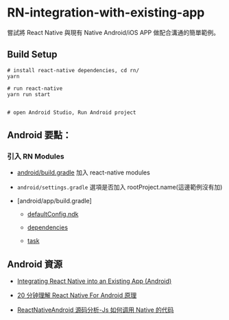 # RN-integration-with-existing-app

嘗試將 React Native 與現有 Native Android/iOS APP 做配合溝通的簡單範例。

## Build Setup

```
# install react-native dependencies, cd rn/
yarn

# run react-native
yarn run start


# open Android Studio, Run Android project
```

## Android 要點：

### 引入 RN Modules

* [android/build.gradle](https://github.com/duncan60/RN-integration-with-existing-app/blob/master/android/build.gradle#L18-L30) 加入 react-native modules

* `android/settings.gradle` 選項是否加入 rootProject.name(這邊範例沒有加)

* [android/app/build.gradle]

  * [defaultConfig.ndk](https://github.com/duncan60/RN-integration-with-existing-app/blob/master/android/app/build.gradle#L12-L14)

  * [dependencies](https://github.com/duncan60/RN-integration-with-existing-app/blob/master/android/app/build.gradle#L28)

  * [task](https://github.com/duncan60/RN-integration-with-existing-app/blob/master/android/app/build.gradle#L34-L37)

## Android 資源

* [Integrating React Native into an Existing App (Android)](https://codeburst.io/integrating-react-native-into-an-existing-app-android-c27bb1b81574)

* [20 分钟理解 React Native For Android 原理](https://juejin.im/entry/58d4770544d9040069295eaa)

* [ReactNativeAndroid 源码分析-Js 如何调用 Native 的代码](https://zhuanlan.zhihu.com/p/20464825)
